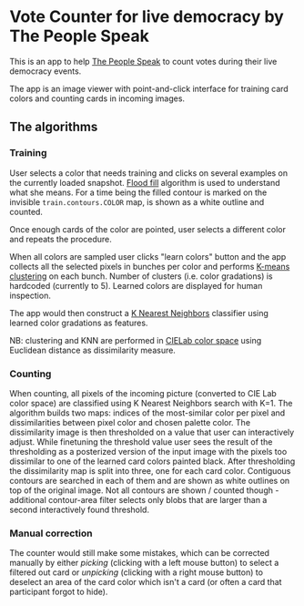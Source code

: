 # Vote Counter for live democracy by The People Speak

This is an app to help [The People Speak][1] to count votes during their live democracy events.

The app is an image viewer with point-and-click interface for training card colors and counting cards in incoming images.

## The algorithms

### Training

User selects a color that needs training and clicks on several examples on the currently loaded snapshot. [Flood fill][5] algorithm is used to understand what she means. For a time being the filled contour is marked on the invisible `train.contours.COLOR` map, is shown as a white outline and counted.

Once enough cards of the color are pointed, user selects a different color and repeats the procedure.

When all colors are sampled user clicks "learn colors" button and the app collects all the selected pixels in bunches per color and performs [K-means clustering][2] on each bunch. Number of clusters (i.e. color gradations) is hardcoded (currently to 5). Learned colors are displayed for human inspection.

The app would then construct a [K Nearest Neighbors][3] classifier using learned color gradations as features.

NB: clustering and KNN are performed in [CIELab color space][4] using Euclidean distance as dissimilarity measure.

### Counting

When counting, all pixels of the incoming picture (converted to CIE Lab color space) are classified using K Nearest Neighbors search with K=1. The algorithm builds two maps: indices of the most-similar color per pixel and dissimilarities between pixel color and chosen palette color. The dissimilarity image is then thresholded on a value that user can interactively adjust. While finetuning the threshold value user sees the result of the thresholding as a posterized version of the input image with the pixels too dissimilar to one of the learned card colors painted black. After thresholding the dissimilarity map is split into three, one for each card color. Contiguous contours are searched in each of them and are shown as white outlines on top of the original image. Not all contours are shown / counted though - additional contour-area filter selects only blobs that are larger than a second interactively found threshold.

### Manual correction

The counter would still make some mistakes, which can be corrected manually by either *picking* (clicking with a left mouse button) to select a filtered out card or *unpicking* (clicking with a right mouse button) to deselect an area of the card color which isn't a card (or often a card that participant forgot to hide).

[1]: http://thepeoplespeak.org.uk/
[2]: http://en.wikipedia.org/wiki/K-means_clustering
[3]: http://en.wikipedia.org/wiki/K-nearest_neighbor_algorithm
[4]: http://en.wikipedia.org/wiki/Lab_color_space#CIELAB
[5]: http://en.wikipedia.org/wiki/Flood_fill
